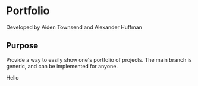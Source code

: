 # Portfolio
Developed by Aiden Townsend and Alexander Huffman

## Purpose
Provide a way to easily show one's portfolio of projects. The main branch is generic, and can be implemented for anyone.








































Hello
